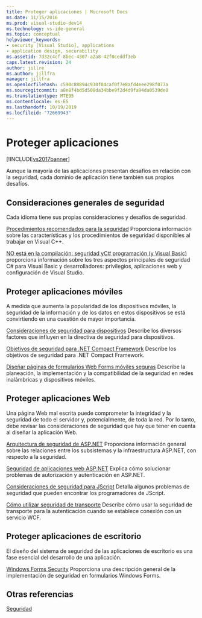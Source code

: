 ```yaml
---
title: Proteger aplicaciones | Microsoft Docs
ms.date: 11/15/2016
ms.prod: visual-studio-dev14
ms.technology: vs-ide-general
ms.topic: conceptual
helpviewer_keywords:
- security [Visual Studio], applications
- application design, securability
ms.assetid: 7d32c4cf-8bec-4307-a2a8-42f0ceddf3eb
caps.latest.revision: 24
author: jillre
ms.author: jillfra
manager: jillfra
ms.openlocfilehash: c590c88894c930f04caf0f7e8afd4eee298f077a
ms.sourcegitcommit: a8e8f4bd5d508da34bbe9f2d4d9fa94da0539de0
ms.translationtype: MTE95
ms.contentlocale: es-ES
ms.lasthandoff: 10/19/2019
ms.locfileid: "72669943"
---
```

# <a name="securing-applications"></a>Proteger aplicaciones
[!INCLUDE[vs2017banner](../includes/vs2017banner.md)]

Aunque la mayoría de las aplicaciones presentan desafíos en relación con la seguridad, cada dominio de aplicación tiene también sus propios desafíos.

## <a name="general-security-considerations"></a>Consideraciones generales de seguridad
 Cada idioma tiene sus propias consideraciones y desafíos de seguridad.

 [Procedimientos recomendados para la seguridad](https://msdn.microsoft.com/library/86acaccf-cdb4-4517-bd58-553618e3ec42) Proporciona información sobre las características y los procedimientos de seguridad disponibles al trabajar en Visual C++.

 [NO está en la compilación: seguridad yC# programación (y Visual Basic)](https://msdn.microsoft.com/227e2863-cf09-4c28-9611-bcd82be5e994) proporciona información sobre los tres aspectos principales de seguridad C# para Visual Basic y desarrolladores: privilegios, aplicaciones web y configuración de Visual Studio.

## <a name="securing-mobile-applications"></a>Proteger aplicaciones móviles
 A medida que aumenta la popularidad de los dispositivos móviles, la seguridad de la información y de los datos en estos dispositivos se está convirtiendo en una cuestión de mayor importancia.

 [Consideraciones de seguridad para dispositivos](https://msdn.microsoft.com/45fab484-8718-452e-8210-04fda3c6cb87) Describe los diversos factores que influyen en la directiva de seguridad para dispositivos.

 [Objetivos de seguridad para .NET Compact Framework](https://msdn.microsoft.com/64ac2770-e2bc-40a3-abbf-56c8a2c0e364) Describe los objetivos de seguridad para .NET Compact Framework.

 [Diseñar páginas de formularios Web Forms móviles seguras](https://msdn.microsoft.com/b69727c1-f81f-4221-a116-8f92f769365f) Describe la planeación, la implementación y la compatibilidad de la seguridad en redes inalámbricas y dispositivos móviles.

## <a name="securing-web-applications"></a>Proteger aplicaciones Web
 Una página Web mal escrita puede comprometer la integridad y la seguridad de todo el servidor y, potencialmente, de toda la red. Por lo tanto, debe revisar las consideraciones de seguridad que hay que tener en cuenta al diseñar la aplicación Web.

 [Arquitectura de seguridad de ASP.NET](https://msdn.microsoft.com/library/c34d6f4f-f64d-4697-bd32-02dd2ddf726f) Proporciona información general sobre las relaciones entre los subsistemas y la infraestructura ASP.NET, con respecto a la seguridad.

 [Seguridad de aplicaciones web ASP.NET](https://msdn.microsoft.com/library/658d0430-1644-4744-b52d-08b0d6fcacb8) Explica cómo solucionar problemas de autorización y autenticación en ASP.NET.

 [Consideraciones de seguridad para JScript](https://msdn.microsoft.com/8572efc9-071a-472d-a1a4-f0a3b42644c1) Detalla algunos problemas de seguridad que pueden encontrar los programadores de JScript.

 [Cómo utilizar seguridad de transporte](https://msdn.microsoft.com/16210e41-5492-4cc8-9002-7366b1fc7297) Describe cómo usar la seguridad de transporte para la autenticación cuando se establece conexión con un servicio WCF.

## <a name="securing-desktop-applications"></a>Proteger aplicaciones de escritorio
 El diseño del sistema de seguridad de las aplicaciones de escritorio es una fase esencial del desarrollo de una aplicación.

 [Windows Forms Security](https://msdn.microsoft.com/library/932d438a-5285-46d8-a958-8c93d0ad6cae) Proporciona una descripción general de la implementación de seguridad en formularios Windows Forms.

## <a name="see-also"></a>Otras referencias
 [Seguridad](../ide/security-in-visual-studio.md)
